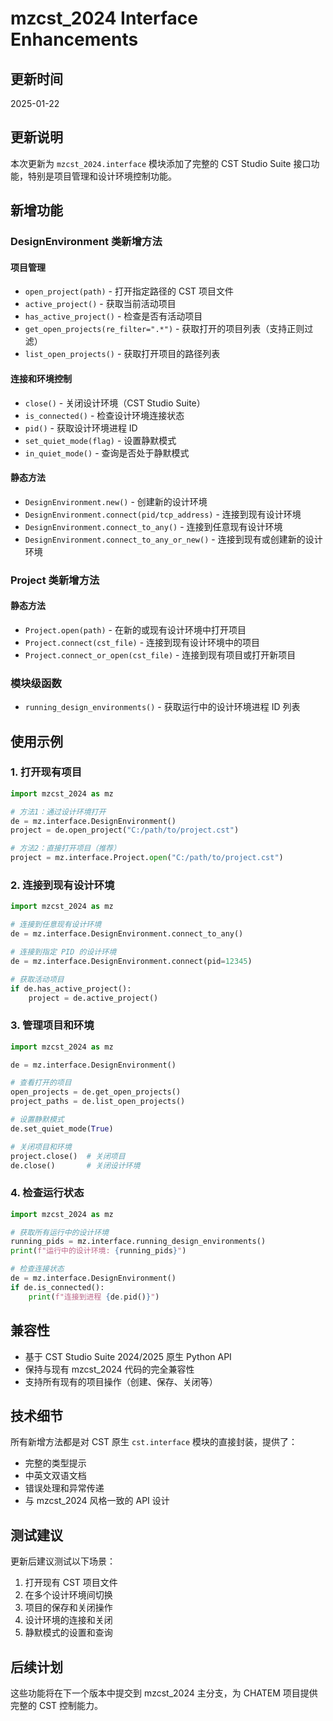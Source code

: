 # mzcst_2024 Interface Enhancements

## 更新时间
2025-01-22

## 更新说明

本次更新为 `mzcst_2024.interface` 模块添加了完整的 CST Studio Suite 接口功能，特别是项目管理和设计环境控制功能。

## 新增功能

### DesignEnvironment 类新增方法

#### 项目管理
- `open_project(path)` - 打开指定路径的 CST 项目文件
- `active_project()` - 获取当前活动项目
- `has_active_project()` - 检查是否有活动项目
- `get_open_projects(re_filter=".*")` - 获取打开的项目列表（支持正则过滤）
- `list_open_projects()` - 获取打开项目的路径列表

#### 连接和环境控制
- `close()` - 关闭设计环境（CST Studio Suite）
- `is_connected()` - 检查设计环境连接状态
- `pid()` - 获取设计环境进程 ID
- `set_quiet_mode(flag)` - 设置静默模式
- `in_quiet_mode()` - 查询是否处于静默模式

#### 静态方法
- `DesignEnvironment.new()` - 创建新的设计环境
- `DesignEnvironment.connect(pid/tcp_address)` - 连接到现有设计环境
- `DesignEnvironment.connect_to_any()` - 连接到任意现有设计环境
- `DesignEnvironment.connect_to_any_or_new()` - 连接到现有或创建新的设计环境

### Project 类新增方法

#### 静态方法
- `Project.open(path)` - 在新的或现有设计环境中打开项目
- `Project.connect(cst_file)` - 连接到现有设计环境中的项目
- `Project.connect_or_open(cst_file)` - 连接到现有项目或打开新项目

### 模块级函数
- `running_design_environments()` - 获取运行中的设计环境进程 ID 列表

## 使用示例

### 1. 打开现有项目

```python
import mzcst_2024 as mz

# 方法1：通过设计环境打开
de = mz.interface.DesignEnvironment()
project = de.open_project("C:/path/to/project.cst")

# 方法2：直接打开项目（推荐）
project = mz.interface.Project.open("C:/path/to/project.cst")
```

### 2. 连接到现有设计环境

```python
import mzcst_2024 as mz

# 连接到任意现有设计环境
de = mz.interface.DesignEnvironment.connect_to_any()

# 连接到指定 PID 的设计环境
de = mz.interface.DesignEnvironment.connect(pid=12345)

# 获取活动项目
if de.has_active_project():
    project = de.active_project()
```

### 3. 管理项目和环境

```python
import mzcst_2024 as mz

de = mz.interface.DesignEnvironment()

# 查看打开的项目
open_projects = de.get_open_projects()
project_paths = de.list_open_projects()

# 设置静默模式
de.set_quiet_mode(True)

# 关闭项目和环境
project.close()  # 关闭项目
de.close()       # 关闭设计环境
```

### 4. 检查运行状态

```python
import mzcst_2024 as mz

# 获取所有运行中的设计环境
running_pids = mz.interface.running_design_environments()
print(f"运行中的设计环境: {running_pids}")

# 检查连接状态
de = mz.interface.DesignEnvironment()
if de.is_connected():
    print(f"连接到进程 {de.pid()}")
```

## 兼容性

- 基于 CST Studio Suite 2024/2025 原生 Python API
- 保持与现有 mzcst_2024 代码的完全兼容性
- 支持所有现有的项目操作（创建、保存、关闭等）

## 技术细节

所有新增方法都是对 CST 原生 `cst.interface` 模块的直接封装，提供了：
- 完整的类型提示
- 中英文双语文档
- 错误处理和异常传递
- 与 mzcst_2024 风格一致的 API 设计

## 测试建议

更新后建议测试以下场景：
1. 打开现有 CST 项目文件
2. 在多个设计环境间切换
3. 项目的保存和关闭操作
4. 设计环境的连接和关闭
5. 静默模式的设置和查询

## 后续计划

这些功能将在下一个版本中提交到 mzcst_2024 主分支，为 CHATEM 项目提供完整的 CST 控制能力。